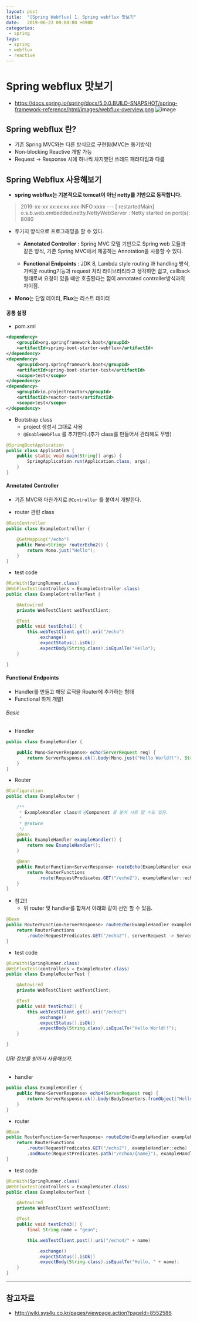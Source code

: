 ```yaml
---
layout: post
title:  "[Spring Webflux] 1. Spring webflux 맛보기"
date:   2019-06-23 09:00:00 +0900
categories:
 - spring
tags: 
 - spring
 - webflux
 - reactive
---
```

# Spring webflux 맛보기
- https://docs.spring.io/spring/docs/5.0.0.BUILD-SNAPSHOT/spring-framework-reference/html/images/webflux-overview.png
![image](https://user-images.githubusercontent.com/13219787/59997355-dc31f380-9697-11e9-9fc4-942e2f2422c3.png)

## Spring webflux 란?
- 기존 Spring MVC와는 다른 방식으로 구현됨(MVC는 동기방식)
- Non-blocking Reactive 개발 가능
- Request -> Response 시에 하나씩 차지했던 쓰레드 패러다임과 다름

## Spring Webflux 사용해보기
- **spring webflux는 기본적으로 tomcat이 아닌 netty를 기반으로 동작합니다.**

> 2019-xx-xx xx:xx:xx.xxx  INFO xxxx --- [  restartedMain] o.s.b.web.embedded.netty.NettyWebServer  : Netty started on port(s): 8080

- 두가지 방식으로 프로그래밍을 할 수 있다.
    - **Annotated Controller** : Spring MVC 모델 기반으로 Spring web 모듈과 같은 방식, 기존 Spring MVC에서 제공하는 Annotation을 사용할 수 있다.

    - **Functional Endpoints** : JDK 8, Lambda style routing 과 handling 방식, 가벼운 routing기능과 request 처리 라이브러리라고 생각하면 쉽고, callback형태로써 요청이 있을 때만 호출된다는 점이 annotated controller방식과의 차이점.

- **Mono**는 단일 데이터, **Flux**는 리스트 데이터

#### 공통 설정
- pom.xml

```xml
<dependency>
	<groupId>org.springframework.boot</groupId>
	<artifactId>spring-boot-starter-webflux</artifactId>
</dependency>
<dependency>
	<groupId>org.springframework.boot</groupId>
	<artifactId>spring-boot-starter-test</artifactId>
	<scope>test</scope>
</dependency>
<dependency>
	<groupId>io.projectreactor</groupId>
	<artifactId>reactor-test</artifactId>
	<scope>test</scope>
</dependency>
```

- Bootstrap class
    - project 생성시 그대로 사용
    - `@EnableWebFlux` 를 추가한다.(추가 class를 만들어서 관리해도 무방)

```java
@SpringBootApplication
public class Application {
	public static void main(String[] args) {
		SpringApplication.run(Application.class, args);
	}
}
```

#### Annotated Controller
- 기존 MVC와 마찬가지로 `@Controller` 를 붙여서 개발한다.

- router 관련 class

```java
@RestController
public class ExampleController {

	@GetMapping("/echo")
	public Mono<String> routerEcho2() {
		return Mono.just("Hello");
	}
}
```
- test code

```java
@RunWith(SpringRunner.class)
@WebFluxTest(controllers = ExampleController.class)
public class ExampleControllerTest {

	@Autowired
	private WebTestClient webTestClient;

	@Test
	public void testEcho1() {
		this.webTestClient.get().uri("/echo")
			.exchange()
			.expectStatus().isOk()
			.expectBody(String.class).isEqualTo("Hello");
	}

}
```

#### Functional Endpoints
- Handler를 만들고 해당 로직을 Router에 추가하는 형태
- Functional 하게 개발!

###### Basic
- Handler

```java
public class ExampleHandler {

	public Mono<ServerResponse> echo(ServerRequest req) {
		return ServerResponse.ok().body(Mono.just("Hello World!!"), String.class);
	}
}
```

- Router

```java
@Configuration
public class ExampleRouter {

	/**
	 * ExampleHandler class에 @Component 를 붙여 사용 할 수도 있음.
	 *
	 * @return
	 */
	@Bean
	public ExampleHandler exampleHandler() {
		return new ExampleHandler();
	}

	@Bean
	public RouterFunction<ServerResponse> routeEcho(ExampleHandler exampleHandler) {
		return RouterFunctions
			.route(RequestPredicates.GET("/echo2"), exampleHandler::echo);
	}
}
```

- 참고!!
    - 위 router 및 handler를 합쳐서 아래와 같이 선언 할 수 있음.

```java
@Bean
public RouterFunction<ServerResponse> routeEcho(ExampleHandler exampleHandler) {
	return RouterFunctions
		.route(RequestPredicates.GET("/echo2"), serverRequest -> ServerResponse.ok().body(Mono.just("Hello World!!"), String.class));
}
```

- test code

```java
@RunWith(SpringRunner.class)
@WebFluxTest(controllers = ExampleRouter.class)
public class ExampleRouterTest {

	@Autowired
	private WebTestClient webTestClient;

	@Test
	public void testEcho2() {
		this.webTestClient.get().uri("/echo2")
			.exchange()
			.expectStatus().isOk()
			.expectBody(String.class).isEqualTo("Hello World!!");
	}

}
```

###### URI 정보를 받아서 사용해보자.
- handler

```java
public class ExampleHandler {
	public Mono<ServerResponse> echo4(ServerRequest req) {
		return ServerResponse.ok().body(BodyInserters.fromObject("Hello, " + req.pathVariable("name")));
	}
}
```

- router

```java
@Bean
public RouterFunction<ServerResponse> routeEcho(ExampleHandler exampleHandler) {
	return RouterFunctions
		.route(RequestPredicates.GET("/echo2"), exampleHandler::echo)
		.andRoute(RequestPredicates.path("/echo4/{name}"), exampleHandler::echo4);
}
```

- test code

```java
@RunWith(SpringRunner.class)
@WebFluxTest(controllers = ExampleRouter.class)
public class ExampleRouterTest {

	@Autowired
	private WebTestClient webTestClient;

	@Test
	public void testEcho3() {
		final String name = "geun";

		this.webTestClient.post().uri("/echo4/" + name)

			.exchange()
			.expectStatus().isOk()
			.expectBody(String.class).isEqualTo("Hello, " + name);
	}
}
```

---

## 참고자료
- http://wiki.sys4u.co.kr/pages/viewpage.action?pageId=8552586

